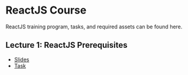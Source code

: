 # ReactJS Course
ReactJS training program, tasks, and required assets can be found here.

## Lecture 1: ReactJS Prerequisites
- [Slides](http://slides.com/diodredd/deck-10)
- [Task](https://github.com/DioDread/ReactJS/blob/master/task_1/description.md)
